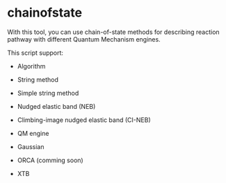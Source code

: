 # chainofstate

With this tool, you can use chain-of-state methods for describing reaction pathway with different Quantum Mechanism engines.

This script support:

- Algorithm
 - String method
 - Simple string method
 - Nudged elastic band (NEB)
 - Climbing-image nudged elastic band (CI-NEB)

- QM engine
 - Gaussian
 - ORCA (comming soon)
 - XTB


